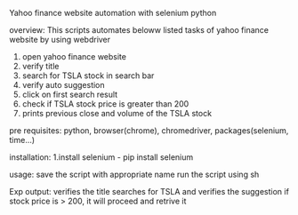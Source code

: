 Yahoo finance website automation with selenium python

overview:
This scripts automates beloww listed tasks of yahoo finance website by using webdriver
1. open yahoo finance website
2. verify title
3. search for TSLA stock in search bar
4. verify auto suggestion
5. click on first search result
6. check if TSLA stock price is greater than 200
7. prints previous close and volume of the TSLA stock

pre requisites:
python, browser(chrome), chromedriver, packages(selenium, time...)

installation:
1.install selenium - pip install selenium

usage:
save the script with appropriate name
run the script using sh

Exp output:
verifies the title
searches for TSLA and verifies the suggestion
if stock price is > 200, it will proceed and retrive it
